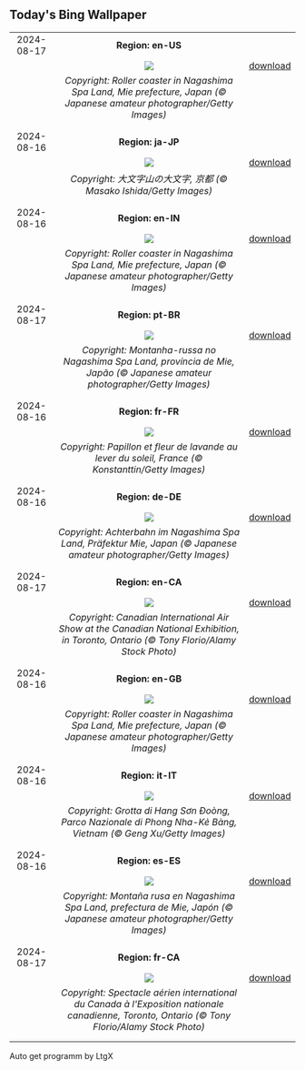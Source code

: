 ## Today's Bing Wallpaper
|      |      |      |
| :----: | :----: | :----: |
|2024-08-17|**Region: en-US**||
||![](https://www.bing.com/th?id=OHR.JapanRollerCoaster_EN-US9463845683_UHD.jpg&pid=hp&w=1152&h=648&rs=1&c=4)| [download](https://www.bing.com/th?id=OHR.JapanRollerCoaster_EN-US9463845683_UHD.jpg)|
||*Copyright: Roller coaster in Nagashima Spa Land, Mie prefecture, Japan (© Japanese amateur photographer/Getty Images)*
||
|||
|2024-08-16|**Region: ja-JP**||
||![](https://www.bing.com/th?id=OHR.Gozan2024_JA-JP4841375373_UHD.jpg&pid=hp&w=1152&h=648&rs=1&c=4)| [download](https://www.bing.com/th?id=OHR.Gozan2024_JA-JP4841375373_UHD.jpg)|
||*Copyright: 大文字山の大文字, 京都 (© Masako Ishida/Getty Images)*
||
|||
|2024-08-16|**Region: en-IN**||
||![](https://www.bing.com/th?id=OHR.JapanRollerCoaster_EN-IN8774755618_UHD.jpg&pid=hp&w=1152&h=648&rs=1&c=4)| [download](https://www.bing.com/th?id=OHR.JapanRollerCoaster_EN-IN8774755618_UHD.jpg)|
||*Copyright: Roller coaster in Nagashima Spa Land, Mie prefecture, Japan (© Japanese amateur photographer/Getty Images)*
||
|||
|2024-08-17|**Region: pt-BR**||
||![](https://www.bing.com/th?id=OHR.JapanRollerCoaster_PT-BR6472241100_UHD.jpg&pid=hp&w=1152&h=648&rs=1&c=4)| [download](https://www.bing.com/th?id=OHR.JapanRollerCoaster_PT-BR6472241100_UHD.jpg)|
||*Copyright: Montanha-russa no Nagashima Spa Land, província de Mie, Japão (© Japanese amateur photographer/Getty Images)*
||
|||
|2024-08-16|**Region: fr-FR**||
||![](https://www.bing.com/th?id=OHR.ButterflyFlower_FR-FR4834672236_UHD.jpg&pid=hp&w=1152&h=648&rs=1&c=4)| [download](https://www.bing.com/th?id=OHR.ButterflyFlower_FR-FR4834672236_UHD.jpg)|
||*Copyright: Papillon et fleur de lavande au lever du soleil, France (© Konstanttin/Getty Images)*
||
|||
|2024-08-16|**Region: de-DE**||
||![](https://www.bing.com/th?id=OHR.JapanRollerCoaster_DE-DE2240435851_UHD.jpg&pid=hp&w=1152&h=648&rs=1&c=4)| [download](https://www.bing.com/th?id=OHR.JapanRollerCoaster_DE-DE2240435851_UHD.jpg)|
||*Copyright: Achterbahn im Nagashima Spa Land, Präfektur Mie, Japan (© Japanese amateur photographer/Getty Images)*
||
|||
|2024-08-17|**Region: en-CA**||
||![](https://www.bing.com/th?id=OHR.CNE2024_EN-CA8242328301_UHD.jpg&pid=hp&w=1152&h=648&rs=1&c=4)| [download](https://www.bing.com/th?id=OHR.CNE2024_EN-CA8242328301_UHD.jpg)|
||*Copyright: Canadian International Air Show at the Canadian National Exhibition, in Toronto, Ontario (© Tony Florio/Alamy Stock Photo)*
||
|||
|2024-08-16|**Region: en-GB**||
||![](https://www.bing.com/th?id=OHR.JapanRollerCoaster_EN-GB6456877241_UHD.jpg&pid=hp&w=1152&h=648&rs=1&c=4)| [download](https://www.bing.com/th?id=OHR.JapanRollerCoaster_EN-GB6456877241_UHD.jpg)|
||*Copyright: Roller coaster in Nagashima Spa Land, Mie prefecture, Japan (© Japanese amateur photographer/Getty Images)*
||
|||
|2024-08-16|**Region: it-IT**||
||![](https://www.bing.com/th?id=OHR.HangCave_IT-IT4945788331_UHD.jpg&pid=hp&w=1152&h=648&rs=1&c=4)| [download](https://www.bing.com/th?id=OHR.HangCave_IT-IT4945788331_UHD.jpg)|
||*Copyright: Grotta di Hang Sơn Đoòng, Parco Nazionale di Phong Nha-Kẻ Bàng, Vietnam (© Geng Xu/Getty Images)*
||
|||
|2024-08-16|**Region: es-ES**||
||![](https://www.bing.com/th?id=OHR.JapanRollerCoaster_ES-ES7314617149_UHD.jpg&pid=hp&w=1152&h=648&rs=1&c=4)| [download](https://www.bing.com/th?id=OHR.JapanRollerCoaster_ES-ES7314617149_UHD.jpg)|
||*Copyright: Montaña rusa en Nagashima Spa Land, prefectura de Mie, Japón (© Japanese amateur photographer/Getty Images)*
||
|||
|2024-08-17|**Region: fr-CA**||
||![](https://www.bing.com/th?id=OHR.CNE2024_FR-CA3077002584_UHD.jpg&pid=hp&w=1152&h=648&rs=1&c=4)| [download](https://www.bing.com/th?id=OHR.CNE2024_FR-CA3077002584_UHD.jpg)|
||*Copyright: Spectacle aérien international du Canada à l'Exposition nationale canadienne, Toronto, Ontario (© Tony Florio/Alamy Stock Photo)*
||
|||

Auto get programm by LtgX
